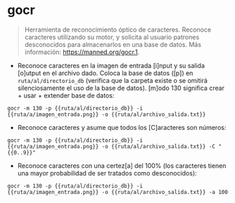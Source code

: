 # gocr

> Herramienta de reconocimiento óptico de caracteres.
> Reconoce caracteres utilizando su motor, y solicita al usuario patrones desconocidos para almacenarlos en una base de datos.
> Más información: <https://manned.org/gocr.1>.

- Reconoce caracteres en la imagen de entrada [i]nput y su salida [o]utput en el archivo dado. Coloca la base de datos ([p]) en `ruta/al/directorio_db` (verifica que la carpeta existe o se omitirá silenciosamente el uso de la base de datos). [m]odo 130 significa crear + usar + extender base de datos:

`gocr -m 130 -p {{ruta/al/directorio_db}} -i {{ruta/a/imagen_entrada.png}} -o {{ruta/al/archivo_salida.txt}}`

- Reconoce caracteres y asume que todos los [C]aracteres son números:

`gocr -m 130 -p {{ruta/al/directorio_db}} -i {{ruta/a/imagen_entrada.png}} -o {{ruta/al/archivo_salida.txt}} -C "{{0..9}}"`

- Reconoce caracteres con una certez[a] del 100% (los caracteres tienen una mayor probabilidad de ser tratados como desconocidos):

`gocr -m 130 -p {{ruta/al/directorio_db}} -i {{ruta/a/imagen_entrada.png}} -o {{ruta/al/archivo_salida.txt}} -a 100`
